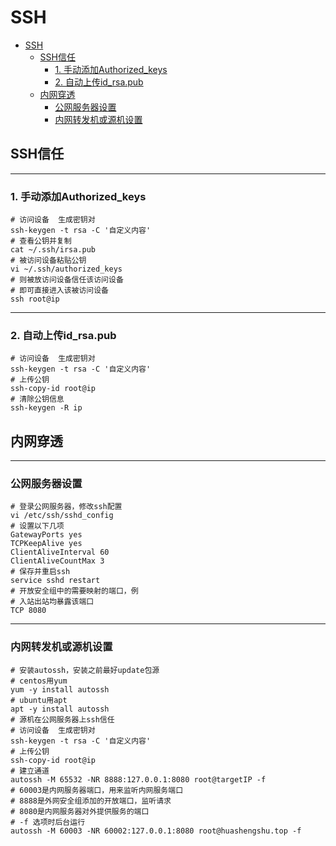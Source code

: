 # SSH

- [SSH](#ssh)
  - [SSH信任](#ssh信任)
    - [1. 手动添加Authorized_keys](#1-手动添加authorized_keys)
    - [2. 自动上传id_rsa.pub](#2-自动上传id_rsapub)
  - [内网穿透](#内网穿透)
    - [公网服务器设置](#公网服务器设置)
    - [内网转发机或源机设置](#内网转发机或源机设置)

## SSH信任

----

### 1. 手动添加Authorized_keys

```shell
# 访问设备  生成密钥对
ssh-keygen -t rsa -C '自定义内容'
# 查看公钥并复制
cat ~/.ssh/irsa.pub         
# 被访问设备粘贴公钥
vi ~/.ssh/authorized_keys          
# 则被放访问设备信任该访问设备
# 即可直接进入该被访问设备
ssh root@ip      
```

----

### 2. 自动上传id_rsa.pub

```shell
# 访问设备  生成密钥对
ssh-keygen -t rsa -C '自定义内容'
# 上传公钥
ssh-copy-id root@ip
# 清除公钥信息
ssh-keygen -R ip
```

## 内网穿透

----

### 公网服务器设置

```shell
# 登录公网服务器，修改ssh配置
vi /etc/ssh/sshd_config
# 设置以下几项
GatewayPorts yes
TCPKeepAlive yes
ClientAliveInterval 60
ClientAliveCountMax 3
# 保存并重启ssh
service sshd restart
# 开放安全组中的需要映射的端口，例
# 入站出站均暴露该端口
TCP 8080
```

----

### 内网转发机或源机设置

```shell
# 安装autossh，安装之前最好update包源
# centos用yum
yum -y install autossh
# ubuntu用apt
apt -y install autossh
# 源机在公网服务器上ssh信任
# 访问设备  生成密钥对
ssh-keygen -t rsa -C '自定义内容'
# 上传公钥
ssh-copy-id root@ip
# 建立通道
autossh -M 65532 -NR 8888:127.0.0.1:8080 root@targetIP -f
# 60003是内网服务器端口，用来监听内网服务端口
# 8888是外网安全组添加的开放端口，监听请求
# 8080是内网服务器对外提供服务的端口
# -f 选项时后台运行
autossh -M 60003 -NR 60002:127.0.0.1:8080 root@huashengshu.top -f
```
